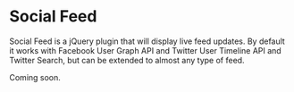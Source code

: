 Social Feed
=================

Social Feed is a jQuery plugin that will display live feed updates. By default it works with Facebook User Graph API and Twitter User Timeline API and Twitter Search, but can be extended to almost any type of feed.

Coming soon.
